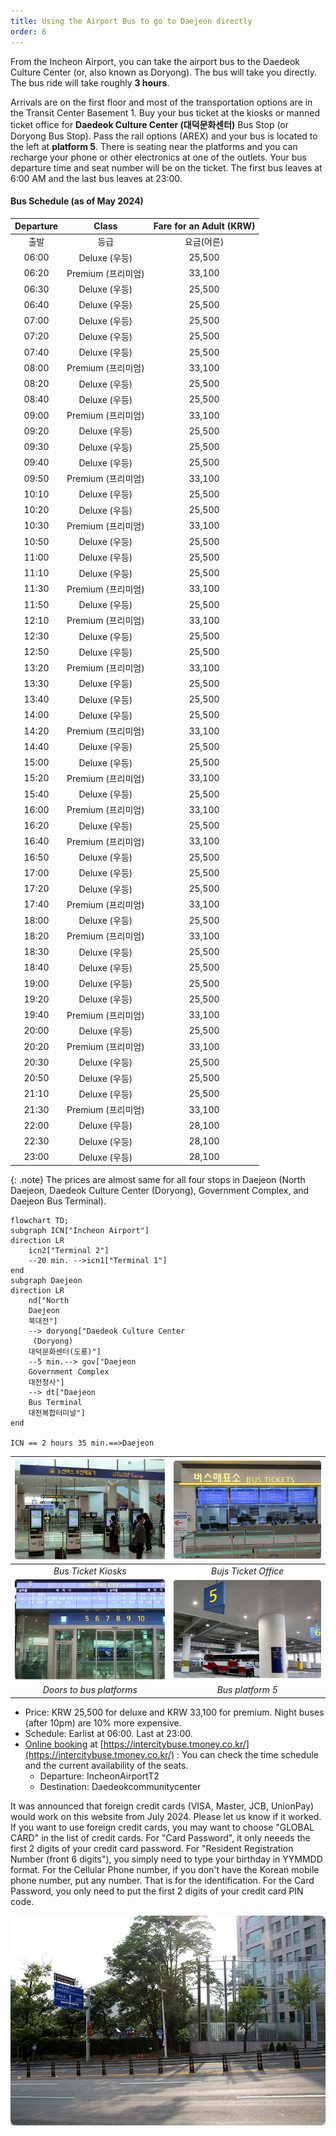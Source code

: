 ```yaml
---
title: Using the Airport Bus to go to Daejeon directly
order: 6
---
```

From the Incheon Airport, you can take the airport bus to the Daedeok Culture Center (or, also known as Doryong).  The bus will take you directly. The bus ride will take roughly **3 hours**.

Arrivals are on the first floor and most of the transportation options are in the Transit Center Basement 1. Buy your bus ticket at the kiosks or manned ticket office for **Daedeok Culture Center (대덕문화센터)** Bus Stop (or Doryong Bus Stop).
Pass the rail options (AREX) and your bus is located to the left at **platform 5**. There is seating near the platforms and you can recharge your phone or other electronics at one of the outlets. Your bus departure time and seat number will be on the ticket. The first bus leaves at 6:00 AM and the last bus leaves at 23:00.

#### Bus Schedule (as of May 2024)

|	Departure	|	Class	|		Fare for an Adult	(KRW)|
|  :--:		|	:--:	|	:--:	|
|	출발	|	등급	|	요금(어른)	|
|	06:00		|	Deluxe (우등)	|	25,500	|
|	06:20		|	Premium (프리미엄)	|	33,100	|
|	06:30		|	Deluxe (우등)	|	25,500	|
|	06:40		|	Deluxe (우등)	|	25,500	|
|	07:00		|	Deluxe (우등)	|	25,500	|
|	07:20		|	Deluxe (우등)	|	25,500	|
|	07:40		|	Deluxe (우등)	|	25,500	|
|	08:00		|	Premium (프리미엄)	|	33,100	|
|	08:20		|	Deluxe (우등)	|	25,500	|
|	08:40		|	Deluxe (우등)	|	25,500	|
|	09:00		|	Premium (프리미엄)	|	33,100	|
|	09:20		|	Deluxe (우등)	|	25,500	|
|	09:30		|	Deluxe (우등)	|	25,500	|
|	09:40		|	Deluxe (우등)	|	25,500	|
|	09:50		|	Premium (프리미엄)	|	33,100	|
|	10:10		|	Deluxe (우등)	|	25,500	|
|	10:20		|	Deluxe (우등)	|	25,500	|
|	10:30		|	Premium (프리미엄)	|	33,100	|
|	10:50		|	Deluxe (우등)	|	25,500	|
|	11:00		|	Deluxe (우등)	|	25,500	|
|	11:10		|	Deluxe (우등)	|	25,500	|
|	11:30		|	Premium (프리미엄)	|	33,100	|
|	11:50		|	Deluxe (우등)	|	25,500	|
|	12:10		|	Premium (프리미엄)	|	33,100	|
|	12:30		|	Deluxe (우등)	|	25,500	|
|	12:50		|	Deluxe (우등)	|	25,500	|
|	13:20		|	Premium (프리미엄)	|	33,100	|
|	13:30		|	Deluxe (우등)	|	25,500	|
|	13:40		|	Deluxe (우등)	|	25,500	|
|	14:00		|	Deluxe (우등)	|	25,500	|
|	14:20		|	Premium (프리미엄)	|	33,100	|
|	14:40		|	Deluxe (우등)	|	25,500	|
|	15:00		|	Deluxe (우등)	|	25,500	|
|	15:20		|	Premium (프리미엄)	|	33,100	|
|	15:40		|	Deluxe (우등)	|	25,500	|
|	16:00		|	Premium (프리미엄)	|	33,100	|
|	16:20		|	Deluxe (우등)	|	25,500	|
|	16:40		|	Premium (프리미엄)	|	33,100	|
|	16:50		|	Deluxe (우등)	|	25,500	|
|	17:00		|	Deluxe (우등)	|	25,500	|
|	17:20		|	Deluxe (우등)	|	25,500	|
|	17:40		|	Premium (프리미엄)	|	33,100	|
|	18:00		|	Deluxe (우등)	|	25,500	|
|	18:20		|	Premium (프리미엄)	|	33,100	|
|	18:30		|	Deluxe (우등)	|	25,500	|
|	18:40		|	Deluxe (우등)	|	25,500	|
|	19:00		|	Deluxe (우등)	|	25,500	|
|	19:20		|	Deluxe (우등)	|	25,500	|
|	19:40		|	Premium (프리미엄)	|	33,100	|
|	20:00		|	Deluxe (우등)	|	25,500	|
|	20:20		|	Premium (프리미엄)	|	33,100	|
|	20:30		|	Deluxe (우등)	|	25,500	|
|	20:50		|	Deluxe (우등)	|	25,500	|
|	21:10		|	Deluxe (우등)	|	25,500	|
|	21:30		|	Premium (프리미엄)	|	33,100	|
|	22:00		|	Deluxe (우등)	|	28,100	|
|	22:30		|	Deluxe (우등)	|	28,100	|
|	23:00		|	Deluxe (우등)	|	28,100	|

{: .note}
The prices are almost same for all four stops in Daejeon (North Daejeon, Daedeok Culture Center
     (Doryong), Government Complex, and Daejeon Bus Terminal). 

```mermaid
flowchart TD;
subgraph ICN["Incheon Airport"]
direction LR
    icn2["Terminal 2"]  
    --20 min. -->icn1["Terminal 1"]
end
subgraph Daejeon
direction LR
    nd["North 
    Daejeon
    북대전"]
    --> doryong["Daedeok Culture Center
     (Doryong)
    대덕문화센터(도룡)"]
    --5 min.--> gov["Daejeon 
    Government Complex
    대전청사"]
    --> dt["Daejeon 
    Bus Terminal
    대전복합터미널"]
end

ICN == 2 hours 35 min.==>Daejeon
```

|![Bus Ticket Kiosks](/assets/images/icn2-ticket-kiosk.jpg)|![Bus ticket office](/assets/images/icn2-ticket.jpg)|
|:--:|:--:|
|*Bus Ticket Kiosks*|*Bujs Ticket Office*|
|![Door](/assets/images/icn2-door.jpg)|![Bus Platform 5](/assets/images/icn-t2-platform.jpg)|
|*Doors to bus platforms*|*Bus platform 5*|


- Price: KRW 25,500 for deluxe and KRW 33,100 for premium. Night buses (after 10pm) are 10% more expensive.
- Schedule: Earlist at 06:00. Last at 23:00.
- [Online booking](https://intercitybuse.tmoney.co.kr/) at [https://intercitybuse.tmoney.co.kr/](https://intercitybuse.tmoney.co.kr/) :  You can check the time schedule and the current availability of the seats. 
  - Departure: IncheonAirportT2
  - Destination: Daedeokcommunitycenter

It was announced that foreign credit cards (VISA, Master, JCB, UnionPay) would work on this website from July 2024. Please let us know if it worked. If you want to use foreign credit cards, you may want to choose "GLOBAL CARD" in the list of credit cards. For "Card Password", it only neeeds the first 2 digits of your credit card password. For "Resident Registration Number (front 6 digits"), you simply need to type your birthday in YYMMDD format. For the Cellular Phone number, if you don't have the Korean mobile phone number, put any number. That is for the identification. For the Card Password, you only need to put the first 2 digits of your credit card PIN code.

![Doryong Bus Stop - Getting off](/assets/images/doryong-off.jpg)